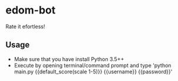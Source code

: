 # edom-bot
Rate it efortless!

## Usage
- Make sure that you have install Python 3.5++
- Execute by opening terminal/command prompt and type 'python main.py {{default_score(scale 1-5)}} {{username}} {{password}}'
